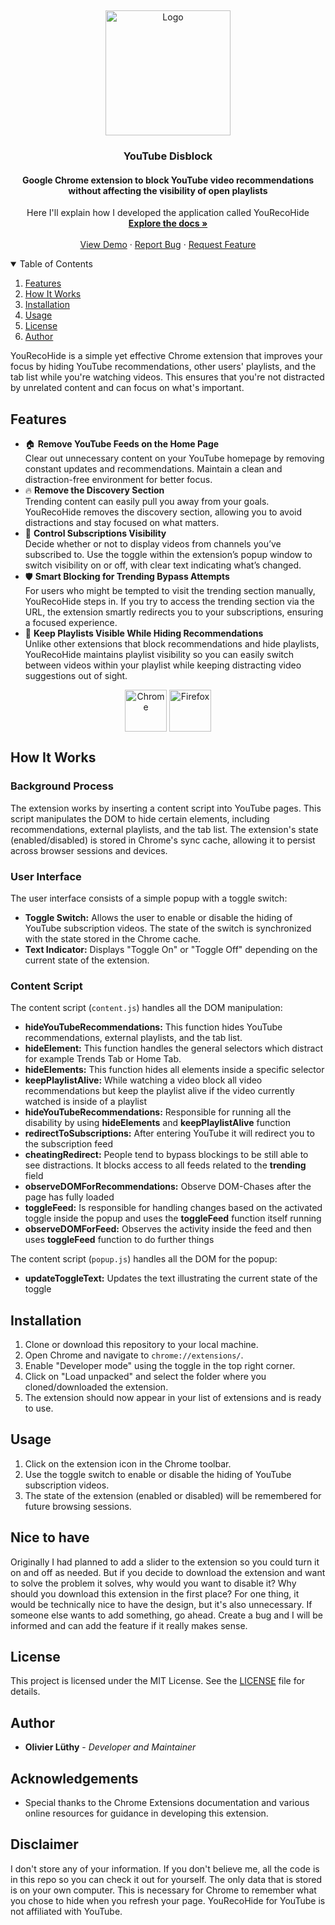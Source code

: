 <!-- PROJECT LOGO -->
[link-chrome]: https://chromewebstore.google.com/detail/youtube-disblock/ikhkekdjdjpklbpmgloalpapjgfolheh "Chrome Web Store"
[link-firefox]: https://addons.mozilla.org/en-US/firefox/addon/youtube-disblock "Firefox Addons"
<br />
<p align="center">
  <a href="github.com/Olivier_Luethy/TackPad.git">
    <img src="icon/icon.png" alt="Logo" width="200" height="200">
  </a>

  <h3 align="center">YouTube Disblock</h3>
  <h4 align="center">Google Chrome extension to block YouTube video recommendations without affecting the visibility of open playlists</h4>

  <p align="center">
    Here I'll explain how I developed the application called YouRecoHide
    <br />
    <a href="github.com/olivierluethy/YouRecoHide/blob/master/README.md"><strong>Explore the docs »</strong></a>
    <br />
    <br />
    <a href="https://github.com/olivierluethy/YouRecoHide/">View Demo</a>
    ·
    <a href="https://github.com/olivierluethy/YouRecoHide/issues">Report Bug</a>
    ·
    <a href="https://github.com/olivierluethy/YouRecoHide/issues">Request Feature</a>
  </p>
</p>

<!-- TABLE OF CONTENTS -->
<details open="open">
  <summary>Table of Contents</summary>
  <ol>
    <li>
      <a href="#features">Features</a>
    </li>
    <li>
      <a href="#how-it-works">How It Works</a>
    </li>
    <li>
      <a href="#installation">Installation</a>
    </li>
    <li>
      <a href="#usage">Usage</a>
    </li>
    <li>
      <a href="#license">License</a>
    </li>
    <li>
      <a href="#author">Author</a>
    </li>
  </ol>
</details>

YouRecoHide is a simple yet effective Chrome extension that improves your focus by hiding YouTube recommendations, other users' playlists, and the tab list while you're watching videos. This ensures that you're not distracted by unrelated content and can focus on what's important.

## Features

- 🏠 **Remove YouTube Feeds on the Home Page**  
  Clear out unnecessary content on your YouTube homepage by removing constant updates and recommendations. Maintain a clean and distraction-free environment for better focus.<br>
- 🔥 **Remove the Discovery Section**  
  Trending content can easily pull you away from your goals. YouRecoHide removes the discovery section, allowing you to avoid distractions and stay focused on what matters.<br>
- 🔔 **Control Subscriptions Visibility**  
  Decide whether or not to display videos from channels you’ve subscribed to. Use the toggle within the extension’s popup window to switch visibility on or off, with clear text indicating what’s changed.<br>
- 🛡️ **Smart Blocking for Trending Bypass Attempts**  
  For users who might be tempted to visit the trending section manually, YouRecoHide steps in. If you try to access the trending section via the URL, the extension smartly redirects you to your subscriptions, ensuring a focused experience.<br>
- 🎥 **Keep Playlists Visible While Hiding Recommendations**  
  Unlike other extensions that block recommendations and hide playlists, YouRecoHide maintains playlist visibility so you can easily switch between videos within your playlist while keeping distracting video suggestions out of sight.

<div align="center">

[<img src="https://user-images.githubusercontent.com/574142/232173820-eea32262-2b0f-4ec6-8a38-b1c872981d75.png" height="67" alt="Chrome" valign="middle">][link-chrome]
[<img src="https://user-images.githubusercontent.com/574142/232173822-af2e660f-11df-4d6c-a71b-0e92e9be543f.png" height="67" alt="Firefox" valign="middle">][link-firefox]

</div>


## How It Works

### Background Process

The extension works by inserting a content script into YouTube pages. This script manipulates the DOM to hide certain elements, including recommendations, external playlists, and the tab list. The extension's state (enabled/disabled) is stored in Chrome's sync cache, allowing it to persist across browser sessions and devices.

### User Interface

The user interface consists of a simple popup with a toggle switch:

- **Toggle Switch:** Allows the user to enable or disable the hiding of YouTube subscription videos. The state of the switch is synchronized with the state stored in the Chrome cache.
- **Text Indicator:** Displays "Toggle On" or "Toggle Off" depending on the current state of the extension.

### Content Script

The content script (`content.js`) handles all the DOM manipulation:

- **hideYouTubeRecommendations:** This function hides YouTube recommendations, external playlists, and the tab list.
- **hideElement:** This function handles the general selectors which distract for example Trends Tab or Home Tab.
- **hideElements:** This function hides all elements inside a specific selector
- **keepPlaylistAlive:** While watching a video block all video recommendations but keep the playlist alive if the video currently watched is inside of a playlist
- **hideYouTubeRecommendations:** Responsible for running all the disability by using **hideElements** and **keepPlaylistAlive** function
- **redirectToSubscriptions:** After entering YouTube it will redirect you to the subscription feed
- **cheatingRedirect:** People tend to bypass blockings to be still able to see distractions. It blocks access to all feeds related to the **trending** field
- **observeDOMForRecommendations:** Observe DOM-Chases after the page has fully loaded
- **toggleFeed:** Is responsible for handling changes based on the activated toggle inside the popup and uses the **toggleFeed** function itself running
- **observeDOMForFeed:** Observes the activity inside the feed and then uses **toggleFeed** function to do further things

The content script (`popup.js`) handles all the DOM for the popup:

- **updateToggleText:** Updates the text illustrating the current state of the toggle

## Installation

1. Clone or download this repository to your local machine.
2. Open Chrome and navigate to `chrome://extensions/`.
3. Enable "Developer mode" using the toggle in the top right corner.
4. Click on "Load unpacked" and select the folder where you cloned/downloaded the extension.
5. The extension should now appear in your list of extensions and is ready to use.

## Usage

1. Click on the extension icon in the Chrome toolbar.
2. Use the toggle switch to enable or disable the hiding of YouTube subscription videos.
3. The state of the extension (enabled or disabled) will be remembered for future browsing sessions.

## Nice to have

Originally I had planned to add a slider to the extension so you could turn it on and off as needed. But if you decide to download the extension and want to solve the problem it solves, why would you want to disable it? Why should you download this extension in the first place? For one thing, it would be technically nice to have the design, but it's also unnecessary. If someone else wants to add something, go ahead. Create a bug and I will be informed and can add the feature if it really makes sense.

## License

This project is licensed under the MIT License. See the [LICENSE](LICENSE) file for details.

## Author

- **Olivier Lüthy** - _Developer and Maintainer_

## Acknowledgements

- Special thanks to the Chrome Extensions documentation and various online resources for guidance in developing this extension.

## Disclaimer

I don't store any of your information. If you don't believe me, all the code is in this repo so you can check it out for yourself. The only data that is stored is on your own computer. This is necessary for Chrome to remember what you chose to hide when you refresh your page.
YouRecoHide for YouTube is not affiliated with YouTube.
